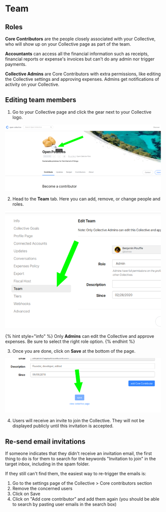# Team

## Roles

**Core Contributors** are the people closely associated with your Collective, who will show up on your Collective page as part of the team.

**Accountants** can access all the financial information such as receipts, financial reports or expense's invoices but can't do any admin nor trigger payments.

**Collective Admins** are Core Contributors with extra permissions, like editing the Collective settings and approving expenses. Admins get notifications of activity on your Collective.

## Editing team members

1. Go to your Collective page and click the gear next to your Collective logo.

![](../.gitbook/assets/image%20%289%29%20%281%29.png)

2. Head to the **Team** tab. Here you can add, remove, or change people and roles. 

![](../.gitbook/assets/image%20%2835%29.png)

{% hint style="info" %}
Only **Admins** can edit the Collective and approve expenses. Be sure to select the right role option.
{% endhint %}

3. Once you are done, click on **Save** at the bottom of the page.

![](../.gitbook/assets/image%20%286%29.png)

4. Users will receive an invite to join the Collective. They will not be displayed publicly until this invitation is accepted.

## Re-send email invitations

If someone indicates that they didn't receive an invitation email, the first thing to do is for them to search for the keywords "Invitation to join" in the target inbox, including in the spam folder.  
  
If they still can't find them, the easiest way to re-trigger the emails is:

1. Go to the settings page of the Collective &gt; Core contributors section
2. Remove the concerned users
3. Click on Save
4. ​Click on "Add core contributor" and add them again \(you should be able to search by pasting user emails in the search box\) 

